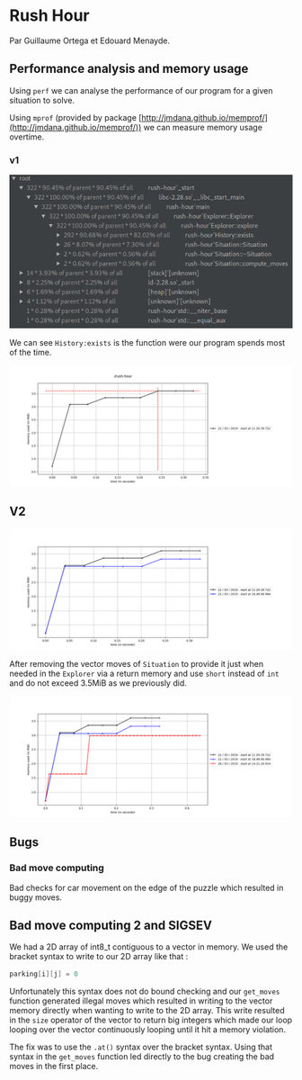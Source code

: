 # Rush Hour

Par Guillaume Ortega et Edouard Menayde.

## Performance analysis and memory usage

Using `perf` we can analyse the performance of our program for a given situation to solve.

Using `mprof` (provided by package [http://jmdana.github.io/memprof/](http://jmdana.github.io/memprof/)) we can 
measure memory usage overtime.

### v1

![](doc/perf01.png)

We can see `History:exists` is the function were our program spends most of the time.

![](doc/mprof01.png)


## V2

![](doc/mprof02-01.png)

After removing the vector moves of `Situation` to provide it just when needed in the `Explorer` via a return memory 
and use `short` instead of `int` and do not exceed 3.5MiB as we previously did.

![](doc/mprof02-02.png)

## Bugs

### Bad move computing

Bad checks for car movement on the edge of the puzzle which resulted in buggy moves.

## Bad move computing 2 and SIGSEV

We had a 2D array of int8_t contiguous to a vector in memory.
We used the bracket syntax to write to our 2D array like that :
```cpp
parking[i][j] = 0
```
Unfortunately this syntax does not do bound checking and our `get_moves` function generated illegal moves which 
resulted in writing to the vector memory directly when wanting to write to the 2D array. This write resulted in the 
`size` operator of the vector to return big integers which made our loop looping over the vector continuously looping
 until it hit a memory violation.

The fix was to use the `.at()` syntax over the bracket syntax. Using that syntax in the `get_moves` function led 
directly to the bug creating the bad moves in the first place.
